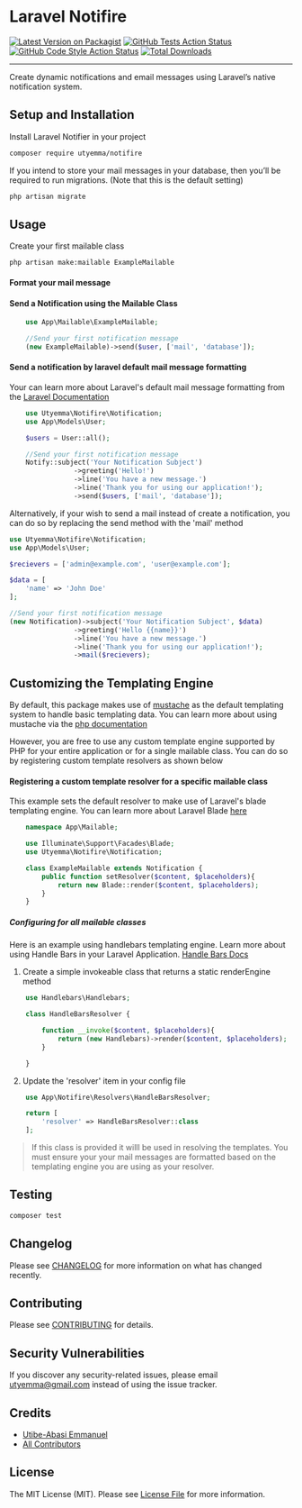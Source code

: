 # Laravel Notifire

[![Latest Version on Packagist](https://img.shields.io/packagist/v/utyemma/notifire.svg?style=flat-square)](https://packagist.org/packages/utyemma/notifire)
[![GitHub Tests Action Status](https://img.shields.io/github/actions/workflow/status/:vendor_slug/:package_slug/run-tests.yml?branch=main&label=tests&style=flat-square)](https://github.com/:vendor_slug/:package_slug/actions?query=workflow%3Arun-tests+branch%3Amain)
[![GitHub Code Style Action Status](https://img.shields.io/github/actions/workflow/status/:vendor_slug/:package_slug/fix-php-code-style-issues.yml?branch=main&label=code%20style&style=flat-square)](https://github.com/:vendor_slug/:package_slug/actions?query=workflow%3A"Fix+PHP+code+style+issues"+branch%3Amain)
[![Total Downloads](https://img.shields.io/packagist/dt/utyemma/notifire.svg?style=flat-square)](https://packagist.org/packages/utyemma/notifire)
<!--delete-->
---
Create dynamic notifications and email messages using Laravel’s native notification system.

## Setup and Installation
Install Laravel Notifier in your project

```bash
composer require utyemma/notifire
```

If you intend to store your mail messages in your database, then you’ll be required to run migrations. 
(Note that this is the default setting)

```bash
php artisan migrate
```

## Usage
Create your first mailable class

```
php artisan make:mailable ExampleMailable
```

#### Format your mail message



#### Send a Notification using the Mailable Class
```php
    use App\Mailable\ExampleMailable;

    //Send your first notification message
    (new ExampleMailable)->send($user, ['mail', 'database']);
```   

#### Send a notification by laravel default mail message formatting

Your can learn more about Laravel's default mail message formatting from the [Laravel Documentation](https://laravel.com/docs/11.x/notifications#formatting-mail-messages)

```php
    use Utyemma\Notifire\Notification;
    use App\Models\User;

    $users = User::all();

    //Send your first notification message
    Notify::subject('Your Notification Subject')
                ->greeting('Hello!')
                ->line('You have a new message.')
                ->line('Thank you for using our application!');
                ->send($users, ['mail', 'database']);
```

Alternatively, if your wish to send a mail instead of create a notification, you can do so by replacing the send method with the 'mail' method

```php
use Utyemma\Notifire\Notification;
use App\Models\User;

$recievers = ['admin@example.com', 'user@example.com'];

$data = [
    'name' => 'John Doe'
];

//Send your first notification message
(new Notification)->subject('Your Notification Subject', $data)
                ->greeting('Hello {{name}}')
                ->line('You have a new message.')
                ->line('Thank you for using our application!');
                ->mail($recievers);
```

## Customizing the Templating Engine
By default, this package makes use of [mustache](https://mustache.github.io/) as the default templating system to handle basic templating data. You can learn more about using mustache via the [php documentation](https://github.com/bobthecow/mustache.php)

However, you are free to use any custom template engine supported by PHP for your entire application or for a single mailable class. You can do so by registering custom template resolvers as shown below

#### Registering a custom template resolver for a specific mailable class
This example sets the default resolver to make use of Laravel's blade templating engine. You can learn more about Laravel Blade [here](https://laravel.com/docs/11.x/blade)

```php
    namespace App\Mailable;

    use Illuminate\Support\Facades\Blade;
    use Utyemma\Notifire\Notification;

    class ExampleMailable extends Notification {
        public function setResolver($content, $placeholders){
            return new Blade::render($content, $placeholders);
        }
    }
```

##### Configuring for all mailable classes
Here is an example using handlebars templating engine. Learn more about using Handle Bars in your Laravel Application. [Handle Bars Docs](https://github.com/salesforce/handlebars-php)

1. Create a simple invokeable class that returns a static renderEngine method

```php
    use Handlebars\Handlebars;

    class HandleBarsResolver {

        function __invoke($content, $placeholders){
            return (new Handlebars)->render($content, $placeholders);
        }

    }
```

2. Update the 'resolver' item in your config file

```php
    use App\Notifire\Resolvers\HandleBarsResolver;

    return [
        'resolver' => HandleBarsResolver::class
    ];
```

> If this class is provided it willl be used in resolving the templates. You must ensure your your mail messages are formatted based on the templating engine you are using as your resolver. 


## Testing
```bash
composer test
```

## Changelog

Please see [CHANGELOG](CHANGELOG.md) for more information on what has changed recently.

## Contributing

Please see [CONTRIBUTING](CONTRIBUTING.md) for details.

## Security Vulnerabilities

If you discover any security-related issues, please email  [utyemma@gmail.com](mailto:utyemma@gmail.com) instead of using the issue tracker.

## Credits

- [Utibe-Abasi Emmanuel](https://github.com/UtyEmma)
- [All Contributors](../../contributors)

## License

The MIT License (MIT). Please see [License File](LICENSE) for more information.
